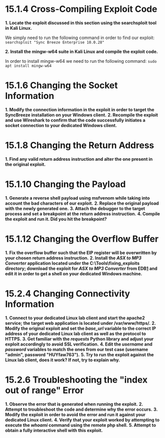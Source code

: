 # 15.1.4 Cross-Compiling Exploit Code
**1.  Locate the exploit discussed in this section using the searchsploit tool in Kali Linux.**

We simply need to run the following command in order to find our exploit:
`searchsploit "Sync Breeze Enterprise 10.0.28"`

**2.  Install the mingw-w64 suite in Kali Linux and compile the exploit code.**

In order to install mingw-w64 we need to run the following command:
`sudo apt install mingw-w64`

# 15.1.6 Changing the Socket Information
**1.  Modify the connection information in the exploit in order to target the SyncBreeze installation on your Windows client.**
**2.  Recompile the exploit and use Wireshark to confirm that the code successfully initiates a socket connection to your dedicated Windows client.**


# 15.1.8 Changing the Return Address
**1.  Find any valid return address instruction and alter the one present in the original exploit.**


# 15.1.10 Changing the Payload
**1.  Generate a reverse shell payload using msfvenom while taking into account the bad characters of our exploit.**
**2.  Replace the original payload with the newly generated one.**
**3.  Attach the debugger to the target process and set a breakpoint at the return address instruction.**
**4.  Compile the exploit and run it. Did you hit the breakpoint?**


# 15.1.12 Changing the Overflow Buffer
**1.  Fix the overflow buffer such that the EIP register will be overwritten by your chosen return address instruction.**
**2.  Install the _ASX to MP3 Converter_ application located under the C:\Tools\fixing_exploits directory; download the exploit for _ASX to MP3 Converter_ from EDB[1](https://portal.offensive-security.com/courses/pen-200/books-and-videos/modal/modules/fixing-exploits/fixing-memory-corruption-exploits/practice-changing-the-overflow-buffer#fn1) and edit it in order to get a shell on your dedicated Windows machine.**


# 15.2.4 Changing Connectivity Information
**1.  Connect to your dedicated Linux lab client and start the apache2 service; the target web application is located under /var/www/https/.**
**2.  Modify the original exploit and set the _base_url_ variable to the correct IP address of your dedicated Linux lab client as well as the protocol to HTTPS.**
**3.  Get familiar with the _requests_ Python library and adjust your exploit accordingly to avoid SSL verification.**
**4.  Edit the _username_ and _password_ variables to match the ones from our test case (username "admin", password "HUYfaw763").**
**5.  Try to run the exploit against the Linux lab client, does it work? If not, try to explain why.**


# 15.2.6 Troubleshooting the "index out of range" Error
**1.  Observe the error that is generated when running the exploit.**
**2.  Attempt to troubleshoot the code and determine why the error occurs.**
**3.  Modify the exploit in order to avoid the error and run it against your dedicated Linux client.**
**4.  Verify that your exploit worked by attempting to execute the _whoami_ command using the remote php shell.**
**5.  Attempt to obtain a fully interactive shell with this exploit.**